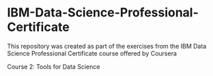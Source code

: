 # IBM-Data-Science-Professional-Certificate
This repository was created as part of the exercises from the IBM Data Science Professional Certificate course offered by Coursera

Course 2: Tools for Data Science
